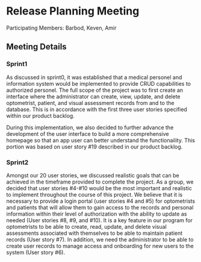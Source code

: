 # Release Planning Meeting

Participating Members: Barbod, Keven, Amir

## Meeting Details

### Sprint1

As discussed in sprint0, it was established that a medical personel and information system would be implemented to provide CRUD capabilities to authorized personel. The full scope of the project was to first create an interface where the administrator can create, view, update, and delete optometrist, patient, and visual assessment records from and to the database. This is in accordance with the first three user stories specified within our product backlog.

During this implementation, we also decided to further advance the development of the user interface to build a more comprehensive homepage so that an app user can better understand the functionaility. This portion was based on user story #19 described in our product backlog.

### Sprint2

Amongst our 20 user stories, we discussed realistic goals that can be achieved in the timeframe provided to complete the project. As a group, we decided that user stories #4-#10 would be the most important and realistic to implement throughout the course of this project. We believe that it is necessary to provide a login portal (user stories #4 and #5) for optometrists and patients that will allow them to gain access to the records and personal information within their level of authorization with the ability to update as needed (User stories #8, #9, and #10). It is a key feature in our program for optometrists to be able to create, read, update, and delete visual assessments associated with themselves to be able to maintain patient records (User story #7). In addition, we need the administrator to be able to create user records to manage access and onboarding for new users to the system (User story #6).
